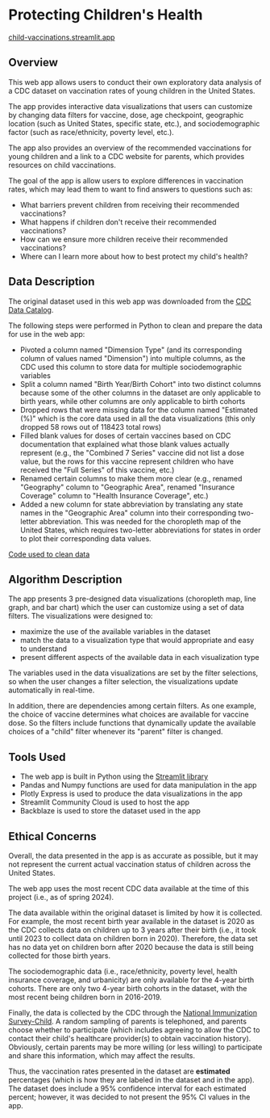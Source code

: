 # Protecting Children's Health

[child-vaccinations.streamlit.app](https://child-vaccinations.streamlit.app/)

## Overview

This web app allows users to conduct their own exploratory data analysis of a CDC dataset on vaccination rates of young children in the United States.

The app provides interactive data visualizations that users can customize by changing data filters for vaccine, dose, age checkpoint, geographic location (such as United States, specific state, etc.), and sociodemographic factor (such as race/ethnicity, poverty level, etc.).

The app also provides an overview of the recommended vaccinations for young children and a link to a CDC website for parents, which provides resources on child vaccinations.

The goal of the app is allow users to explore differences in vaccination rates, which may lead them to want to find answers to questions such as:

- What barriers prevent children from receiving their recommended vaccinations?
- What happens if children don't receive their recommended vaccinations?
- How can we ensure more children receive their recommended vaccinations?
- Where can I learn more about how to best protect my child's health?

## Data Description

The original dataset used in this web app was downloaded from the [CDC Data Catalog](https://data.cdc.gov/Child-Vaccinations/Vaccination-Coverage-among-Young-Children-0-35-Mon/fhky-rtsk/about_data). 

The following steps were performed in Python to clean and prepare the data for use in the web app:

- Pivoted a column named "Dimension Type" (and its corresponding column of values named "Dimension") into multiple columns, as the CDC used this column to store data for multiple sociodemographic variables
- Split a column named "Birth Year/Birth Cohort" into two distinct columns because some of the other columns in the dataset are only applicable to birth years, while other columns are only applicable to birth cohorts
- Dropped rows that were missing data for the column named "Estimated (%)" which is the core data used in all the data visualizations (this only dropped 58 rows out of 118423 total rows)
- Filled blank values for doses of certain vaccines based on CDC documentation that explained what those blank values actually represent (e.g., the "Combined 7 Series" vaccine did not list a dose value, but the rows for this vaccine represent children who have received the "Full Series" of this vaccine, etc.)
- Renamed certain columns to make them more clear (e.g., renamed "Geography" column to "Geographic Area", renamed "Insurance Coverage" column to "Health Insurance Coverage", etc.)
- Added a new column for state abbreviation by translating any state names in the "Geographic Area" column into their corresponding two-letter abbreviation. This was needed for the choropleth map of the United States, which requires two-letter abbreviations for states in order to plot their corresponding data values.

[Code used to clean data](https://github.com/mfrontz/i501-labs/blob/main/vacc_data/data_cleaned.ipynb)

## Algorithm Description

The app presents 3 pre-designed data visualizations (choropleth map, line graph, and bar chart) which the user can customize using a set of data filters. The visualizations were designed to:

- maximize the use of the available variables in the dataset
- match the data to a visualization type that would appropriate and easy to understand
- present different aspects of the available data in each visualization type

The variables used in the data visualizations are set by the filter selections, so when the user changes a filter selection, the visualizations update automatically in real-time.

In addition, there are dependencies among certain filters. As one example, the choice of vaccine determines what choices are available for vaccine dose. So the filters include functions that dynamically update the available choices of a "child" filter whenever its "parent" filter is changed.

## Tools Used

- The web app is built in Python using the [Streamlit library](https://docs.streamlit.io/get-started)
- Pandas and Numpy functions are used for data manipulation in the app
- Plotly Express is used to produce the data visualizations in the app
- Streamlit Community Cloud is used to host the app
- Backblaze is used to store the dataset used in the app

## Ethical Concerns

Overall, the data presented in the app is as accurate as possible, but it may not represent the current actual vaccination status of children across the United States.

The web app uses the most recent CDC data available at the time of this project (i.e., as of spring 2024).

The data available within the original dataset is limited by how it is collected. For example, the most recent birth year available in the dataset is 2020 as the CDC collects data on children up to 3 years after their birth (i.e., it took until 2023 to collect data on children born in 2020). Therefore, the data set has no data yet on children born after 2020 because the data is still being collected for those birth years.

The sociodemographic data (i.e., race/ethnicity, poverty level, health insurance coverage, and urbanicity) are only available for the 4-year birth cohorts. There are only two 4-year birth cohorts in the dataset, with the most recent being children born in 2016-2019.

Finally, the data is collected by the CDC through the [National Immunization Survey-Child](https://www.cdc.gov/vaccines/imz-managers/nis/about.html#nis-child). A random sampling of parents is telephoned, and parents choose whether to participate (which includes agreeing to allow the CDC to contact their child's healthcare provider(s) to obtain vaccination history). Obviously, certain parents may be more willing (or less willing) to participate and share this information, which may affect the results.

Thus, the vaccination rates presented in the dataset are **estimated** percentages (which is how they are labeled in the dataset and in the app). The dataset does include a 95% confidence interval for each estimated percent; however, it was decided to not present the 95% CI values in the app.